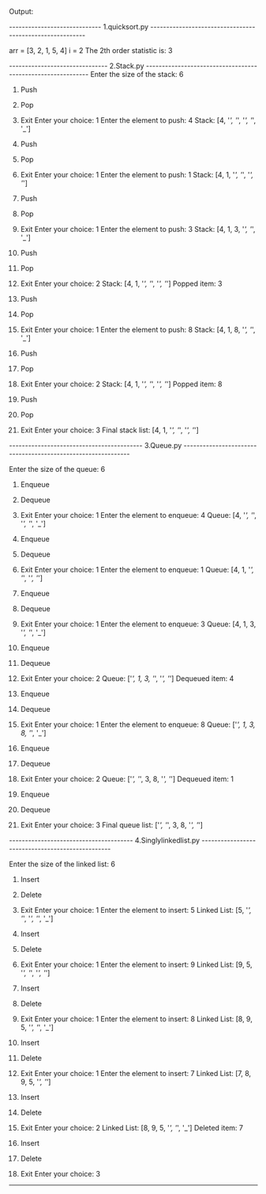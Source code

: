 Output:

----------------------------- 1.quicksort.py ---------------------------------------------------------

arr = [3, 2, 1, 5, 4]
i = 2
The 2th order statistic is: 3

------------------------------- 2.Stack.py ------------------------------------------------------------
Enter the size of the stack: 6

1. Push
2. Pop
3. Exit
Enter your choice: 1
Enter the element to push: 4
Stack: [4, '_', '_', '_', '_', '_']

1. Push
2. Pop
3. Exit
Enter your choice: 1
Enter the element to push: 1
Stack: [4, 1, '_', '_', '_', '_']

1. Push
2. Pop
3. Exit
Enter your choice: 1
Enter the element to push: 3
Stack: [4, 1, 3, '_', '_', '_']

1. Push
2. Pop
3. Exit
Enter your choice: 2
Stack: [4, 1, '_', '_', '_', '_']
Popped item: 3

1. Push
2. Pop
3. Exit
Enter your choice: 1
Enter the element to push: 8
Stack: [4, 1, 8, '_', '_', '_']

1. Push
2. Pop
3. Exit
Enter your choice: 2
Stack: [4, 1, '_', '_', '_', '_']
Popped item: 8

1. Push
2. Pop
3. Exit
Enter your choice: 3
Final stack list: [4, 1, '_', '_', '_', '_']

------------------------------------------ 3.Queue.py -------------------------------------------------------------

Enter the size of the queue: 6

1. Enqueue
2. Dequeue
3. Exit
Enter your choice: 1
Enter the element to enqueue: 4
Queue: [4, '_', '_', '_', '_', '_']

1. Enqueue
2. Dequeue
3. Exit
Enter your choice: 1
Enter the element to enqueue: 1
Queue: [4, 1, '_', '_', '_', '_']

1. Enqueue
2. Dequeue
3. Exit
Enter your choice: 1
Enter the element to enqueue: 3
Queue: [4, 1, 3, '_', '_', '_']

1. Enqueue
2. Dequeue
3. Exit
Enter your choice: 2
Queue: ['_', 1, 3, '_', '_', '_']
Dequeued item: 4

1. Enqueue
2. Dequeue
3. Exit
Enter your choice: 1
Enter the element to enqueue: 8
Queue: ['_', 1, 3, 8, '_', '_']

1. Enqueue
2. Dequeue
3. Exit
Enter your choice: 2
Queue: ['_', '_', 3, 8, '_', '_']
Dequeued item: 1

1. Enqueue
2. Dequeue
3. Exit
Enter your choice: 3
Final queue list: ['_', '_', 3, 8, '_', '_']

--------------------------------------- 4.Singlylinkedlist.py -------------------------------------------------

Enter the size of the linked list: 6

1. Insert
2. Delete
3. Exit
Enter your choice: 1
Enter the element to insert: 5
Linked List: [5, '_', '_', '_', '_', '_']

1. Insert
2. Delete
3. Exit
Enter your choice: 1
Enter the element to insert: 9
Linked List: [9, 5, '_', '_', '_', '_']

1. Insert
2. Delete
3. Exit
Enter your choice: 1
Enter the element to insert: 8
Linked List: [8, 9, 5, '_', '_', '_']

1. Insert
2. Delete
3. Exit
Enter your choice: 1
Enter the element to insert: 7
Linked List: [7, 8, 9, 5, '_', '_']

1. Insert
2. Delete
3. Exit
Enter your choice: 2
Linked List: [8, 9, 5, '_', '_', '_']
Deleted item: 7

1. Insert
2. Delete
3. Exit
Enter your choice: 3

----------------------------------------------------------------------------------------
